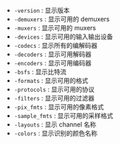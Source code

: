 
* `-version`     : 显示版本
* `-demuxers`    : 显示可用的 demuxers
* `-muxers`      : 显示可用的 muxers
* `-devices`     : 显示可用的输入输出设备
* `-codecs`      : 显示所有的编解码器
* `-decoders`    : 显示可用解码器
* `-encoders`    : 显示可用编码器
* `-bsfs`        : 显示比特流
* `-formats`     : 显示可用的格式
* `-protocols`   : 显示可用的协议
* `-filters`     : 显示可用的过滤器
* `-pix_fmts`    : 显示可用的像素格式
* `-sample_fmts` : 显示可用的采样格式
* `-layouts`     : 显示 channel 名称
* `-colors`      : 显示识别的颜色名称

